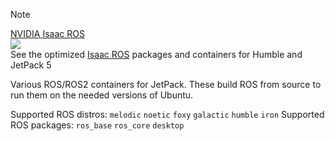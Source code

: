 > [!NOTE]  
> <a href="https://github.com/NVIDIA-ISAAC-ROS">NVIDIA Isaac ROS</a></br>
> <a href="https://github.com/NVIDIA-ISAAC-ROS"><img src="https://media.githubusercontent.com/media/NVIDIA-ISAAC-ROS/.github/main/resources/isaac_ros_docs/isaac_ros_header_roscon_2023.png/"></a></br>
> See the optimized [Isaac ROS](https://github.com/NVIDIA-ISAAC-ROS) packages and containers for Humble and JetPack 5

Various ROS/ROS2 containers for JetPack.  These build ROS from source to run them on the needed versions of Ubuntu.

Supported ROS distros: `melodic` `noetic` `foxy` `galactic` `humble` `iron`
Supported ROS packages: `ros_base` `ros_core` `desktop`